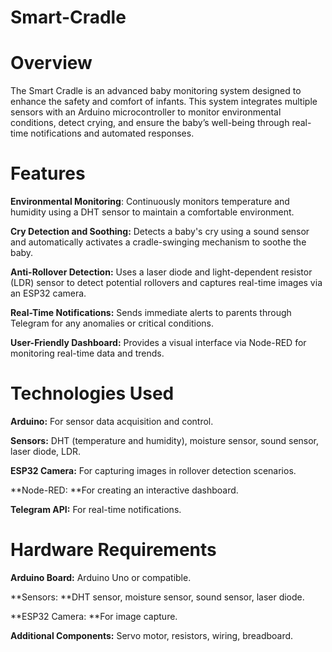 # Smart-Cradle

# Overview
The Smart Cradle is an advanced baby monitoring system designed to enhance the safety and comfort of infants. This system integrates multiple sensors with an Arduino microcontroller to monitor environmental conditions, detect crying, and ensure the baby’s well-being through real-time notifications and automated responses.

# Features
**Environmental Monitoring**: Continuously monitors temperature and humidity using a DHT sensor to maintain a comfortable environment.

**Cry Detection and Soothing:** Detects a baby's cry using a sound sensor and automatically activates a cradle-swinging mechanism to soothe the baby.

**Anti-Rollover Detection:** Uses a laser diode and light-dependent resistor (LDR) sensor to detect potential rollovers and captures real-time images via an ESP32 camera.

**Real-Time Notifications:** Sends immediate alerts to parents through Telegram for any anomalies or critical conditions.

**User-Friendly Dashboard:** Provides a visual interface via Node-RED for monitoring real-time data and trends.
# Technologies Used
**Arduino:** For sensor data acquisition and control.

**Sensors:** DHT (temperature and humidity), moisture sensor, sound sensor, laser diode, LDR.

**ESP32 Camera:** For capturing images in rollover detection scenarios.

**Node-RED: **For creating an interactive dashboard.

**Telegram API:** For real-time notifications.

# Hardware Requirements
**Arduino Board:** Arduino Uno or compatible.

**Sensors: **DHT sensor, moisture sensor, sound sensor, laser diode.

**ESP32 Camera: **For image capture.

**Additional Components:** Servo motor, resistors, wiring, breadboard.
